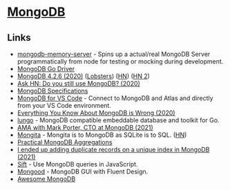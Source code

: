 # [MongoDB](https://www.mongodb.com/)

## Links

- [mongodb-memory-server](https://github.com/nodkz/mongodb-memory-server) - Spins up a actual/real MongoDB Server programmatically from node for testing or mocking during development.
- [MongoDB Go Driver](https://github.com/mongodb/mongo-go-driver)
- [MongoDB 4.2.6 (2020)](http://jepsen.io/analyses/mongodb-4.2.6) ([Lobsters](https://lobste.rs/s/eqcebc/jepsen_mongodb_4_2_6)) ([HN](https://news.ycombinator.com/item?id=23191439)) ([HN 2](https://news.ycombinator.com/item?id=23290844))
- [Ask HN: Do you still use MongoDB? (2020)](https://news.ycombinator.com/item?id=23270429)
- [MongoDB Specifications](https://github.com/mongodb/specifications)
- [MongoDB for VS Code](https://github.com/mongodb-js/vscode) - Connect to MongoDB and Atlas and directly from your VS Code environment.
- [Everything You Know About MongoDB is Wrong (2020)](https://developer.mongodb.com/article/everything-you-know-is-wrong)
- [lungo](https://github.com/256dpi/lungo) - MongoDB compatible embeddable database and toolkit for Go.
- [AMA with Mark Porter, CTO at MongoDB (2021)](https://www.reddit.com/r/IAmA/comments/l23dxl/i_am_mark_porter_cto_at_mongodb_i_love_tech_and/)
- [Mongita](https://github.com/scottrogowski/mongita) - Mongita is to MongoDB as SQLite is to SQL. ([HN](https://news.ycombinator.com/item?id=26881915))
- [Practical MongoDB Aggregations](https://www.practical-mongodb-aggregations.com/)
- [I ended up adding duplicate records on a unique index in MongoDB (2021)](https://avi.im/blag/2021/mongo-dupes-in-unique-index/)
- [Sift](https://github.com/crcn/sift.js) - Use MongoDB queries in JavaScript.
- [Mongood](https://github.com/renzholy/mongood) - MongoDB GUI with Fluent Design.
- [Awesome MongoDB](https://github.com/ramnes/awesome-mongodb)
